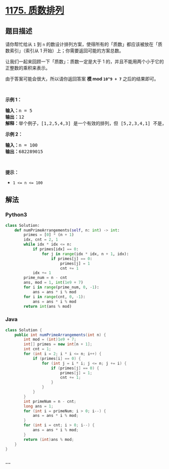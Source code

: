 # [1175. 质数排列](https://leetcode-cn.com/problems/prime-arrangements)



## 题目描述

<!-- 这里写题目描述 -->

<p>请你帮忙给从 <code>1</code> 到 <code>n</code>&nbsp;的数设计排列方案，使得所有的「质数」都应该被放在「质数索引」（索引从 1 开始）上；你需要返回可能的方案总数。</p>

<p>让我们一起来回顾一下「质数」：质数一定是大于 1 的，并且不能用两个小于它的正整数的乘积来表示。</p>

<p>由于答案可能会很大，所以请你返回答案 <strong>模 mod&nbsp;<code>10^9 + 7</code></strong>&nbsp;之后的结果即可。</p>

<p>&nbsp;</p>

<p><strong>示例 1：</strong></p>

<pre><strong>输入：</strong>n = 5
<strong>输出：</strong>12
<strong>解释：</strong>举个例子，[1,2,5,4,3] 是一个有效的排列，但 [5,2,3,4,1] 不是，因为在第二种情况里质数 5 被错误地放在索引为 1 的位置上。
</pre>

<p><strong>示例 2：</strong></p>

<pre><strong>输入：</strong>n = 100
<strong>输出：</strong>682289015
</pre>

<p>&nbsp;</p>

<p><strong>提示：</strong></p>

<ul>
	<li><code>1 &lt;= n &lt;= 100</code></li>
</ul>


## 解法

<!-- 这里可写通用的实现逻辑 -->

<!-- tabs:start -->

### **Python3**

<!-- 这里可写当前语言的特殊实现逻辑 -->

```python
class Solution:
    def numPrimeArrangements(self, n: int) -> int:
        primes = [0] * (n + 1)
        idx, cnt = 2, 1
        while idx * idx <= n:
            if primes[idx] == 0:
                for j in range(idx * idx, n + 1, idx):
                    if primes[j] == 0:
                        primes[j] = 1
                        cnt += 1
            idx += 1
        prime_num = n - cnt
        ans, mod = 1, int(1e9 + 7)
        for i in range(prime_num, 0, -1):
            ans = ans * i % mod
        for i in range(cnt, 0, -1):
            ans = ans * i % mod
        return int(ans % mod)

```

### **Java**

<!-- 这里可写当前语言的特殊实现逻辑 -->

```java
class Solution {
    public int numPrimeArrangements(int n) {
        int mod = (int)1e9 + 7;
        int[] primes = new int[n + 1];
        int cnt = 1;
        for (int i = 2; i * i <= n; i++) {
            if (primes[i] == 0) {
                for (int j = i * i; j <= n; j += i) {
                    if (primes[j] == 0) {
                        primes[j] = 1;
                        cnt += 1;
                    }   
                }
            }
        }
        int primeNum = n - cnt;
        long ans = 1;
        for (int i = primeNum; i > 0; i--) {
            ans = ans * i % mod;
        }
        for (int i = cnt; i > 0; i--) {
            ans = ans * i % mod;
        }
        return (int)ans % mod;
    }
}
```

### **...**

```

```

<!-- tabs:end -->
